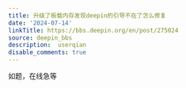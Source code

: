 ```yaml
---
title: 升级了板载内存发现deepin的引导不在了怎么修复
date: '2024-07-14'
linkTitle: https://bbs.deepin.org/en/post/275024
source: deepin_bbs
description:  userqian 
disable_comments: true
---
```

如题，在线急等
